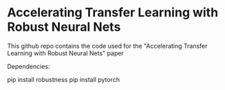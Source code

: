 # Accelerating Transfer Learning with Robust Neural Nets

This github repo contains the code used for the "Accelerating Transfer Learning with Robust Neural Nets" paper

Dependencies:

pip install robustness
pip install pytorch
